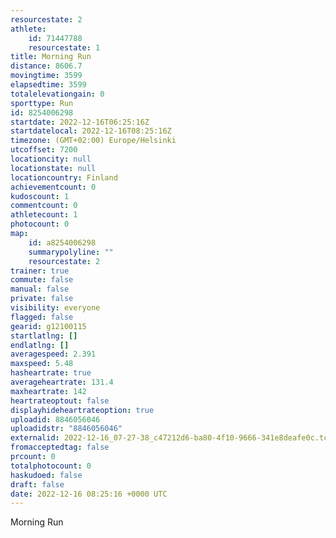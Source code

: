 ```yaml
---
resourcestate: 2
athlete:
    id: 71447788
    resourcestate: 1
title: Morning Run
distance: 8606.7
movingtime: 3599
elapsedtime: 3599
totalelevationgain: 0
sporttype: Run
id: 8254006298
startdate: 2022-12-16T06:25:16Z
startdatelocal: 2022-12-16T08:25:16Z
timezone: (GMT+02:00) Europe/Helsinki
utcoffset: 7200
locationcity: null
locationstate: null
locationcountry: Finland
achievementcount: 0
kudoscount: 1
commentcount: 0
athletecount: 1
photocount: 0
map:
    id: a8254006298
    summarypolyline: ""
    resourcestate: 2
trainer: true
commute: false
manual: false
private: false
visibility: everyone
flagged: false
gearid: g12100115
startlatlng: []
endlatlng: []
averagespeed: 2.391
maxspeed: 5.48
hasheartrate: true
averageheartrate: 131.4
maxheartrate: 142
heartrateoptout: false
displayhideheartrateoption: true
uploadid: 8846056046
uploadidstr: "8846056046"
externalid: 2022-12-16_07-27-38_c47212d6-ba80-4f10-9666-341e8deafe0c.tcx
fromacceptedtag: false
prcount: 0
totalphotocount: 0
haskudoed: false
draft: false
date: 2022-12-16 08:25:16 +0000 UTC
---
```

Morning Run